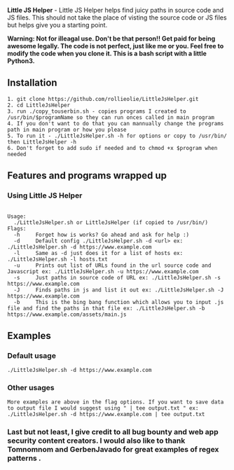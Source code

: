 



**Little JS Helper** - Little JS Helper helps find juicy paths in source code and JS files. This should not take the place of visting the source code or JS files but helps give you a starting point.



<p align="left">
  <B>Warning: Not for illeagal use. Don't be that person!! Get paid for being awesome legally.
The code is not perfect, just like me or you. Feel free to modify the code when you clone it.
This is a bash script with a little Python3.
    </B>
</p>


## Installation

```
1. git clone https://github.com/rollieolie/LittleJsHelper.git
2. cd LittleJsHelper
3. run ./copy_touserbin.sh - copies programs I created to /usr/bin/$programName so they can run onces called in main program
4. If you don't want to do that you can mannually change the programs path in main program or how you please
5. To run it - ./LittleJsHelper.sh -h for options or copy to /usr/bin/ then LittleJsHelper -h
6. Don't forget to add sudo if needed and to chmod +x $program when needed
```

## Features and programs wrapped up

### Using Little JS Helper
  
  ```shell
  
  Usage:
    ./LittleJsHelper.sh or LittleJsHelper (if copied to /usr/bin/)
  Flags:
    -h     Forget how is works? Go ahead and ask for help :) 
    -d     Default config ./LittleJsHelper.sh -d <url> ex: ./LittleJsHelper.sh -d https://www.example.com 
    -l     Same as -d just does it for a list of hosts ex: ./LittleJsHelper.sh -l hosts.txt 
    -u     Prints out list of URLs found in the url source code and Javascript ex: ./LittleJsHelper.sh -u https://www.example.com 
    -s     Just paths in source code of URL ex: ./LittleJsHelper.sh -s https://www.example.com 
    -J     Finds paths in js and list it out ex: ./LittleJsHelper.sh -J https://www.example.com 
    -b     This is the bing bang function which allows you to input .js file and find the paths in that file ex: ./LittleJsHelper.sh -b https://www.example.com/assets/main.js 
  
  ```
  ## Examples
  
  ### Default usage
  ```
  ./LittleJsHelper.sh -d https://www.example.com
  ```
  
  ### Other usages
  
  ```
  More examples are above in the flag options. If you want to save data to output file I would suggest using " | tee output.txt " ex: ./LittleJsHelper.sh -d https://www.example.com | tee output.txt
  
  ```
  
### Last but not least, I give credit to all bug bounty and web app security content creators. I would also like to thank Tomnomnom and GerbenJavado for great examples of regex patterns .  
